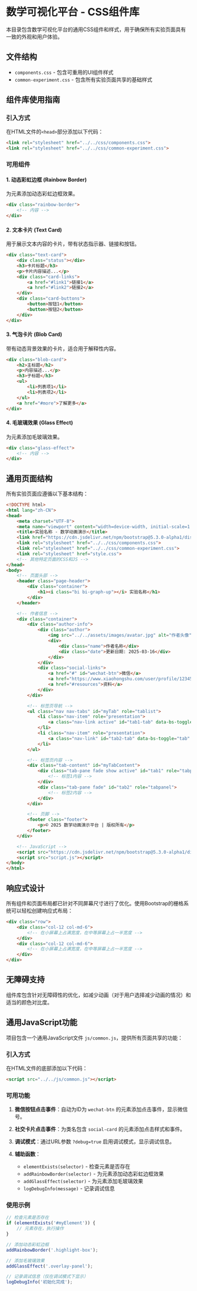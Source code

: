 # 数学可视化平台 - CSS组件库

本目录包含数学可视化平台的通用CSS组件和样式，用于确保所有实验页面具有一致的外观和用户体验。

## 文件结构

- `components.css` - 包含可重用的UI组件样式
- `common-experiment.css` - 包含所有实验页面共享的基础样式

## 组件库使用指南

### 引入方式

在HTML文件的`<head>`部分添加以下代码：

```html
<link rel="stylesheet" href="../../css/components.css">
<link rel="stylesheet" href="../../css/common-experiment.css">
```

### 可用组件

#### 1. 动态彩虹边框 (Rainbow Border)

为元素添加动态彩虹边框效果。

```html
<div class="rainbow-border">
    <!-- 内容 -->
</div>
```

#### 2. 文本卡片 (Text Card)

用于展示文本内容的卡片，带有状态指示器、链接和按钮。

```html
<div class="text-card">
    <div class="status"></div>
    <h3>卡片标题</h3>
    <p>卡片内容描述...</p>
    <div class="card-links">
        <a href="#link1">链接1</a>
        <a href="#link2">链接2</a>
    </div>
    <div class="card-buttons">
        <button>按钮1</button>
        <button>按钮2</button>
    </div>
</div>
```

#### 3. 气泡卡片 (Blob Card)

带有动态背景效果的卡片，适合用于解释性内容。

```html
<div class="blob-card">
    <h2>主标题</h2>
    <p>内容描述...</p>
    <h3>子标题</h3>
    <ul>
        <li>列表项1</li>
        <li>列表项2</li>
    </ul>
    <a href="#more">了解更多</a>
</div>
```

#### 4. 毛玻璃效果 (Glass Effect)

为元素添加毛玻璃效果。

```html
<div class="glass-effect">
    <!-- 内容 -->
</div>
```

## 通用页面结构

所有实验页面应遵循以下基本结构：

```html
<!DOCTYPE html>
<html lang="zh-CN">
<head>
    <meta charset="UTF-8">
    <meta name="viewport" content="width=device-width, initial-scale=1.0">
    <title>实验名称 - 数学动画演示</title>
    <link href="https://cdn.jsdelivr.net/npm/bootstrap@5.3.0-alpha1/dist/css/bootstrap.min.css" rel="stylesheet">
    <link rel="stylesheet" href="../../css/components.css">
    <link rel="stylesheet" href="../../css/common-experiment.css">
    <link rel="stylesheet" href="style.css">
    <!-- 其他特定页面的CSS和JS -->
</head>
<body>
    <!-- 页面头部 -->
    <header class="page-header">
        <div class="container">
            <h1><i class="bi bi-graph-up"></i> 实验名称</h1>
        </div>
    </header>

    <!-- 作者信息 -->
    <div class="container">
        <div class="author-info">
            <div class="author">
                <img src="../../assets/images/avatar.jpg" alt="作者头像">
                <div>
                    <div class="name">作者名称</div>
                    <div class="date">更新日期: 2025-03-16</div>
                </div>
            </div>
            <div class="social-links">
                <a href="#" id="wechat-btn">微信</a>
                <a href="https://www.xiaohongshu.com/user/profile/12345" target="_blank">小红书</a>
                <a href="#resources">资料</a>
            </div>
        </div>

        <!-- 标签页导航 -->
        <ul class="nav nav-tabs" id="myTab" role="tablist">
            <li class="nav-item" role="presentation">
                <a class="nav-link active" id="tab1-tab" data-bs-toggle="tab" href="#tab1" role="tab">标签1</a>
            </li>
            <li class="nav-item" role="presentation">
                <a class="nav-link" id="tab2-tab" data-bs-toggle="tab" href="#tab2" role="tab">标签2</a>
            </li>
        </ul>

        <!-- 标签页内容 -->
        <div class="tab-content" id="myTabContent">
            <div class="tab-pane fade show active" id="tab1" role="tabpanel">
                <!-- 标签1内容 -->
            </div>
            <div class="tab-pane fade" id="tab2" role="tabpanel">
                <!-- 标签2内容 -->
            </div>
        </div>

        <!-- 页脚 -->
        <footer class="footer">
            <p>© 2025 数学动画演示平台 | 版权所有</p>
        </footer>
    </div>

    <!-- JavaScript -->
    <script src="https://cdn.jsdelivr.net/npm/bootstrap@5.3.0-alpha1/dist/js/bootstrap.bundle.min.js"></script>
    <script src="script.js"></script>
</body>
</html>
```

## 响应式设计

所有组件和页面布局都已针对不同屏幕尺寸进行了优化。使用Bootstrap的栅格系统可以轻松创建响应式布局：

```html
<div class="row">
    <div class="col-12 col-md-6">
        <!-- 在小屏幕上占满宽度，在中等屏幕上占一半宽度 -->
    </div>
    <div class="col-12 col-md-6">
        <!-- 在小屏幕上占满宽度，在中等屏幕上占一半宽度 -->
    </div>
</div>
```

## 无障碍支持

组件库包含针对无障碍性的优化，如减少动画（对于用户选择减少动画的情况）和适当的颜色对比度。

## 通用JavaScript功能

项目包含一个通用JavaScript文件 `js/common.js`，提供所有页面共享的功能：

### 引入方式

在HTML文件的底部添加以下代码：

```html
<script src="../../js/common.js"></script>
```

### 可用功能

1. **微信按钮点击事件**：自动为ID为 `wechat-btn` 的元素添加点击事件，显示微信号。

2. **社交卡片点击事件**：为类名包含 `social-card` 的元素添加点击样式和事件。

3. **调试模式**：通过URL参数 `?debug=true` 启用调试模式，显示调试信息。

4. **辅助函数**：
   - `elementExists(selector)` - 检查元素是否存在
   - `addRainbowBorder(selector)` - 为元素添加动态彩虹边框效果
   - `addGlassEffect(selector)` - 为元素添加毛玻璃效果
   - `logDebugInfo(message)` - 记录调试信息

### 使用示例

```javascript
// 检查元素是否存在
if (elementExists('#myElement')) {
    // 元素存在，执行操作
}

// 添加动态彩虹边框
addRainbowBorder('.highlight-box');

// 添加毛玻璃效果
addGlassEffect('.overlay-panel');

// 记录调试信息（仅在调试模式下显示）
logDebugInfo('初始化完成');
``` 